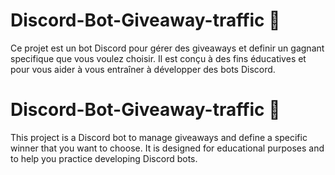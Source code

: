 # Discord-Bot-Giveaway-traffic 🔵
Ce projet est un bot Discord pour gérer des giveaways et definir un gagnant specifique que vous voulez choisir. Il est conçu à des fins éducatives et pour vous aider à vous entraîner à développer des bots Discord.


# Discord-Bot-Giveaway-traffic 🔴
This project is a Discord bot to manage giveaways and define a specific winner that you want to choose. It is designed for educational purposes and to help you practice developing Discord bots.
